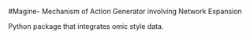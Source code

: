 #Magine- Mechanism of Action Generator involving Network Expansion

Python package that integrates omic style data.
